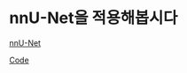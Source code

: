 # nnU-Net을 적용해봅시다

[nnU-Net](https://www.nature.com/articles/s41592-020-01008-z.pdf)

[Code](https://github.com/Hyeseong0317/nnUNet#Examples)
